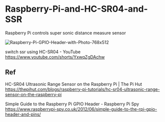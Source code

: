# Raspberry-Pi-and-HC-SR04-and-SSR

Raspberry Pi controls super sonic distance measure sensor

![Raspberry-Pi-GPIO-Header-with-Photo-768x512](https://github.com/chibaf/Raspberry-Pi-and-HC-SR04-and-SSR/assets/1296728/10dbe5b0-d44f-4c5e-a9e4-0d64984ac30a)

switch ssr using HC-SR04 - YouTube 
https://www.youtube.com/shorts/YxwqZgDAchw

## Ref

HC-SR04 Ultrasonic Range Sensor on the Raspberry Pi | The Pi Hut
 https://thepihut.com/blogs/raspberry-pi-tutorials/hc-sr04-ultrasonic-range-sensor-on-the-raspberry-pi

Simple Guide to the Raspberry Pi GPIO Header - Raspberry Pi Spy
 https://www.raspberrypi-spy.co.uk/2012/06/simple-guide-to-the-rpi-gpio-header-and-pins/
